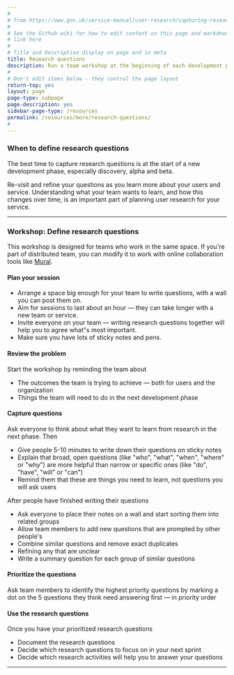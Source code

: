 ```yaml
---
#
# from https://www.gov.uk/service-manual/user-research/capturing-research-questions
#
# See the Github wiki for how to edit content on this page and markdown styles you can use:
# link here
#
# Title and Description display on page and in meta
title: Research questions
description: Run a team workshop at the beginning of each development phase to prioritize your team's research questions and the assumptions you need to test.
#
# Don't edit items below - they control the page layout
return-top: yes
layout: page
page-type: subpage
page-description: yes
sidebar-page-type: /resources
permalink: /resources/more/research-questions/
#
---
```


### When to define research questions
The best time to capture research questions is at the start of a new development phase, especially discovery, alpha and beta.

Re-visit and refine your questions as you learn more about your users and service. Understanding what your team wants to learn, and how this changes over time, is an important part of planning user research for your service.

<hr>

### Workshop: Define research questions

This workshop is designed for teams who work in the same space. If you're part of distributed team, you can modify it to work with online collaboration tools like <a title="Go to Mural" href="https://mural.co/" target="_blank">Mural</a>.

#### Plan your session

* Arrange a space big enough for your team to write questions, with a wall you can post them on.
* Aim for sessions to last about an hour &mdash; they can take longer with a new team or service.
* Invite everyone on your team &mdash; writing research questions together will help you to agree what"s most important.
* Make sure you have lots of sticky notes and pens.

#### Review the problem
Start the workshop by reminding the team about

* The outcomes the team is trying to achieve &mdash; both for users and the organization
* Things the team will need to do in the next development phase

#### Capture questions
Ask everyone to think about what they want to learn from research in the next phase. Then

* Give people 5-10 minutes to write down their questions on sticky notes
* Explain that broad, open questions (like "who", "what", "when", "where" or "why") are more helpful than narrow or specific ones (like "do", "have", "will" or "can")
* Remind them that these are things you need to learn, not questions you will ask users

After people have finished writing their questions

* Ask everyone to place their notes on a wall and start sorting them into related groups
* Allow team members to add new questions that are prompted by other people's
* Combine similar questions and remove exact duplicates
* Refining any that are unclear
* Write a summary question for each group of similar questions

#### Prioritize the questions

Ask team members to identify the highest priority questions by marking a dot on the 5 questions they think need answering first &mdash; in priority order

#### Use the research questions

Once you have your prioritized research questions

* Document the research questions
* Decide which research questions to focus on in your next sprint
* Decide which research activities will help you to answer your questions

<hr>
